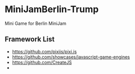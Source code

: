 # MiniJamBerlin-Trump
Mini Game for Berlin MiniJam 


## Framework List

- https://github.com/pixijs/pixi.js
- https://github.com/showcases/javascript-game-engines
- https://github.com/CreateJS
- 
